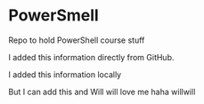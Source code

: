 # PowerSmell
Repo to hold PowerShell course stuff

I added this information directly from GitHub.

I added this information locally

But I can add this and Will will love me haha willwill